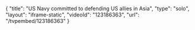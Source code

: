 {
    "title": "US Navy committed to defending US allies in Asia",
    "type": "solo",
    "layout": "iframe-static",
    "videoId": "123186363",
    "url": "\/tvpembed\/123186363"
}